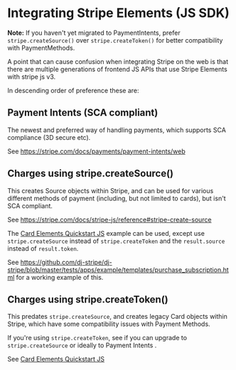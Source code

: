 # Integrating Stripe Elements (JS SDK)

**Note:** If you haven't yet migrated to PaymentIntents, prefer
`stripe.createSource()` over `stripe.createToken()` for better
compatibility with PaymentMethods.

A point that can cause confusion when integrating Stripe on the web is
that there are multiple generations of frontend JS APIs that use Stripe
Elements with stripe js v3.

In descending order of preference these are:

## Payment Intents (SCA compliant)

The newest and preferred way of handling payments, which supports SCA
compliance (3D secure etc).

See https://stripe.com/docs/payments/payment-intents/web

## Charges using stripe.createSource()

This creates Source objects within Stripe, and can be used for various
different methods of payment (including, but not limited to cards), but
isn't SCA compliant.

See https://stripe.com/docs/stripe-js/reference#stripe-create-source

The [Card Elements Quickstart
JS](https://stripe.com/docs/payments/cards/collecting/web) example can
be used, except use `stripe.createSource` instead of
`stripe.createToken` and the `result.source` instead of `result.token`.

See https://github.com/dj-stripe/dj-stripe/blob/master/tests/apps/example/templates/purchase_subscription.html
for a working example of this.

## Charges using stripe.createToken()

This predates `stripe.createSource`, and creates legacy Card objects
within Stripe, which have some compatibility issues with Payment
Methods.

If you're using `stripe.createToken`, see if you can upgrade to
`stripe.createSource` or ideally to Payment Intents .

See [Card Elements Quickstart
JS](https://stripe.com/docs/payments/cards/collecting/web)

